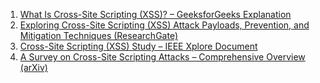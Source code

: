 

1. [What Is Cross-Site Scripting (XSS)? – GeeksforGeeks Explanation](https://www.geeksforgeeks.org/ethical-hacking/what-is-cross-site-scripting-xss/)
2. [Exploring Cross-Site Scripting (XSS) Attack Payloads, Prevention, and Mitigation Techniques (ResearchGate)](https://www.researchgate.net/publication/360400563_Exploring_Cross-Site_Scripting_XSS_Attack_Payloads_Prevention_and_Mitigation_Techniques)
3. [Cross-Site Scripting (XSS) Study – IEEE Xplore Document](https://ieeexplore.ieee.org/document/9132894)
4. [A Survey on Cross-Site Scripting Attacks – Comprehensive Overview (arXiv)](https://arxiv.org/abs/2205.08425)

